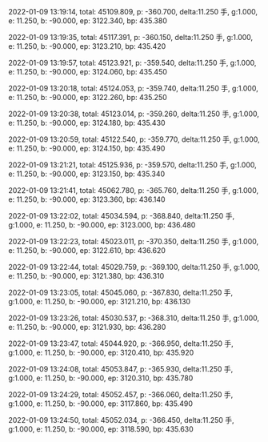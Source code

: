 2022-01-09 13:19:14, total: 45109.809, p: -360.700, delta:11.250 手, g:1.000, e: 11.250, b: -90.000, ep: 3122.340, bp: 435.380

2022-01-09 13:19:35, total: 45117.391, p: -360.150, delta:11.250 手, g:1.000, e: 11.250, b: -90.000, ep: 3123.210, bp: 435.420

2022-01-09 13:19:57, total: 45123.921, p: -359.540, delta:11.250 手, g:1.000, e: 11.250, b: -90.000, ep: 3124.060, bp: 435.450

2022-01-09 13:20:18, total: 45124.053, p: -359.740, delta:11.250 手, g:1.000, e: 11.250, b: -90.000, ep: 3122.260, bp: 435.250

2022-01-09 13:20:38, total: 45123.014, p: -359.260, delta:11.250 手, g:1.000, e: 11.250, b: -90.000, ep: 3124.180, bp: 435.430

2022-01-09 13:20:59, total: 45122.540, p: -359.770, delta:11.250 手, g:1.000, e: 11.250, b: -90.000, ep: 3124.150, bp: 435.490

2022-01-09 13:21:21, total: 45125.936, p: -359.570, delta:11.250 手, g:1.000, e: 11.250, b: -90.000, ep: 3123.150, bp: 435.340

2022-01-09 13:21:41, total: 45062.780, p: -365.760, delta:11.250 手, g:1.000, e: 11.250, b: -90.000, ep: 3123.360, bp: 436.140

2022-01-09 13:22:02, total: 45034.594, p: -368.840, delta:11.250 手, g:1.000, e: 11.250, b: -90.000, ep: 3123.000, bp: 436.480

2022-01-09 13:22:23, total: 45023.011, p: -370.350, delta:11.250 手, g:1.000, e: 11.250, b: -90.000, ep: 3122.610, bp: 436.620

2022-01-09 13:22:44, total: 45029.759, p: -369.100, delta:11.250 手, g:1.000, e: 11.250, b: -90.000, ep: 3121.380, bp: 436.310

2022-01-09 13:23:05, total: 45045.060, p: -367.830, delta:11.250 手, g:1.000, e: 11.250, b: -90.000, ep: 3121.210, bp: 436.130

2022-01-09 13:23:26, total: 45030.537, p: -368.310, delta:11.250 手, g:1.000, e: 11.250, b: -90.000, ep: 3121.930, bp: 436.280

2022-01-09 13:23:47, total: 45044.920, p: -366.950, delta:11.250 手, g:1.000, e: 11.250, b: -90.000, ep: 3120.410, bp: 435.920

2022-01-09 13:24:08, total: 45053.847, p: -365.930, delta:11.250 手, g:1.000, e: 11.250, b: -90.000, ep: 3120.310, bp: 435.780

2022-01-09 13:24:29, total: 45052.457, p: -366.060, delta:11.250 手, g:1.000, e: 11.250, b: -90.000, ep: 3117.860, bp: 435.490

2022-01-09 13:24:50, total: 45052.034, p: -366.450, delta:11.250 手, g:1.000, e: 11.250, b: -90.000, ep: 3118.590, bp: 435.630